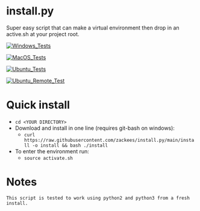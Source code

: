 # install.py

Super easy script that can make a virtual environment then drop in an active.sh at your project root.

[![Windows_Tests](https://github.com/zackees/install.py/actions/workflows/push_win.yml/badge.svg)](https://github.com/zackees/install.py/actions/workflows/push_win.yml)

[![MacOS_Tests](https://github.com/zackees/install.py/actions/workflows/push_macos.yml/badge.svg)](https://github.com/zackees/install.py/actions/workflows/push_macos.yml)

[![Ubuntu_Tests](https://github.com/zackees/install.py/actions/workflows/push_ubuntu.yml/badge.svg)](https://github.com/zackees/install.py/actions/workflows/push_ubuntu.yml)

[![Ubuntu_Remote_Test](https://github.com/zackees/install.py/actions/workflows/push_ubuntu_remote_install.yml/badge.svg)](https://github.com/zackees/install.py/actions/workflows/push_ubuntu_remote_install.yml)


# Quick install


  * `cd <YOUR DIRECTORY>`
  * Download and install in one line (requires git-bash on windows):
    * `curl https://raw.githubusercontent.com/zackees/install.py/main/install -o install && bash ./install`
  * To enter the environment run:
    * `source activate.sh`


# Notes
    This script is tested to work using python2 and python3 from a fresh install.
